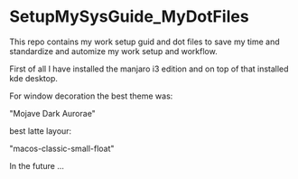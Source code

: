 # SetupMySysGuide_MyDotFiles
This repo contains my work setup guid and dot files to save my time and standardize and automize my work setup and workflow.

First of all I have installed the manjaro i3 edition and on top of that installed
kde desktop. 

For window decoration the best theme was:

"Mojave Dark Aurorae"

best latte layour:

"macos-classic-small-float"

In the future ...


